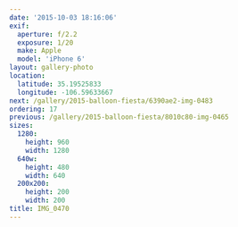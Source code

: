```yaml
---
date: '2015-10-03 18:16:06'
exif:
  aperture: f/2.2
  exposure: 1/20
  make: Apple
  model: 'iPhone 6'
layout: gallery-photo
location:
  latitude: 35.19525833
  longitude: -106.59633667
next: /gallery/2015-balloon-fiesta/6390ae2-img-0483
ordering: 17
previous: /gallery/2015-balloon-fiesta/8010c80-img-0465
sizes:
  1280:
    height: 960
    width: 1280
  640w:
    height: 480
    width: 640
  200x200:
    height: 200
    width: 200
title: IMG_0470
---
```

